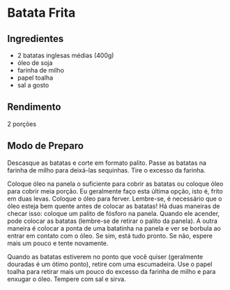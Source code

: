 # Batata Frita

## Ingredientes

* 2 batatas inglesas médias (400g)
* óleo de soja
* farinha de milho
* papel toalha
* sal a gosto

## Rendimento

2 porções

## Modo de Preparo

Descasque as batatas e corte em formato palito. Passe as batatas na farinha de milho
para deixá-las sequinhas. Tire o excesso da farinha.

Coloque óleo na panela o suficiente para cobrir as batatas ou coloque óleo para cobrir
meia porção. Eu geralmente faço esta última opção, isto é, frito em duas levas.
Coloque o óleo para ferver. Lembre-se, é necessário que o óleo esteja bem quente
antes de colocar as batatas! Há duas maneiras de checar isso: coloque um palito de fósforo
na panela. Quando ele acender, pode colocar as batatas (lembre-se de retirar o palito da panela).
A outra maneira é colocar a ponta de uma batatinha na panela e ver se borbula ao entrar em contato
com o óleo. Se sim, está tudo pronto. Se não, espere mais um pouco e tente novamente.

Quando as batatas estiverem no ponto que você quiser (geralmente douradas é um ótimo ponto),
retire com uma escumadeira. Use o papel toalha para retirar mais um pouco do excesso
da farinha de milho e para enxugar o óleo. Tempere com sal e sirva.
